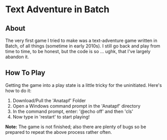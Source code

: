 # Text Adventure in Batch

## About
The very first game I tried to make was a text-adventure game written in Batch, of all things (sometime in early 2010s). I still go back and play from time to time, to be honest, but the code is so ... ughk, that I've largely abandon it.

## How To Play
Getting the game into a play state is a little tricky for the uninitiated. Here's how to do it:<br>
1. Download/Pull the 'Anatapf' Folder 
2. Open a Windows command prompt in the 'Anatapf' directory
3. In the command prompt, enter: '@echo off' and then 'cls'
4. Now type in 'restart' to start playing!

**Note:** The game is not finished; also there are plenty of bugs so be prepared to repeat the above process rather often.
